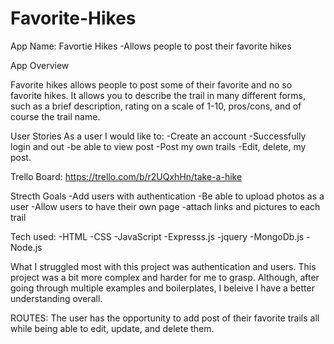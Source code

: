 # Favorite-Hikes

App Name: Favortie Hikes
-Allows people to post their favorite hikes

App Overview

Favorite hikes allows people to post some of their favorite and no so favorite hikes. It allows you to describe the trail in many different forms, such as a brief description, rating on a scale of 1-10, pros/cons, and of course the trail name.

User Stories
As a user I would like to:
-Create an account
-Successfully login and out 
-be able to view post
-Post my own trails
-Edit, delete, my post.

Trello Board:
https://trello.com/b/r2UQxhHn/take-a-hike


Strecth Goals
-Add users with authentication
-Be able to upload photos as a user
-Allow users to have their own page
-attach links and pictures to each trail

Tech used:
-HTML
-CSS
-JavaScript
-Expresss.js
-jquery
-MongoDb.js
-Node.js

What I struggled most with this project was authentication and users. This project was a bit more complex and harder for me to grasp. Although, after going through multiple examples and boilerplates, I beleive I have a better understanding overall. 

ROUTES:
The user has the opportunity to add post of their favorite trails all while being able to edit, update, and delete them. 

